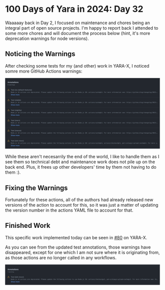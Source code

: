 # 100 Days of Yara in 2024: Day 32
Waaaaay back in Day 2, I focused on maintenance and chores being an integral part of open source projects. I'm happy to report back I attended to some more chores and will document the process below (hint, it's more deprecation warnings for node versions).

## Noticing the Warnings
After checking some tests for my (and other) work in YARA-X, I noticed somre more GitHub Actions warnings:

![screenshot of actions warnings](/static/images/100-days-of-yara-2024-day-32/warnings-tests.png)

While these aren't necesarrily the end of the world, I like to handle them as I see them so technical debt and maintenance work does not pile up on the back end. Plus, it frees up other developers' time by them not having to do them :).

## Fixing the Warnings
Fortunately for these actions, all of the authors had already released new versions of the action to account for this, so it was just a matter of updating the version number in the actions YAML file to account for that.

## Finished Work
This specific work implemented today can be seen in [#80](https://github.com/VirusTotal/yara-x/pull/80) on YARA-X.

As you can see from the updated test annotations, those warnings have disappeared, except for one which I am not sure where it is originating from, as those actions are no longer called in any workflows.

![new screenshot of actions warnings after updates](/static/images/100-days-of-yara-2024-day-32/warnings-tests-new.png)